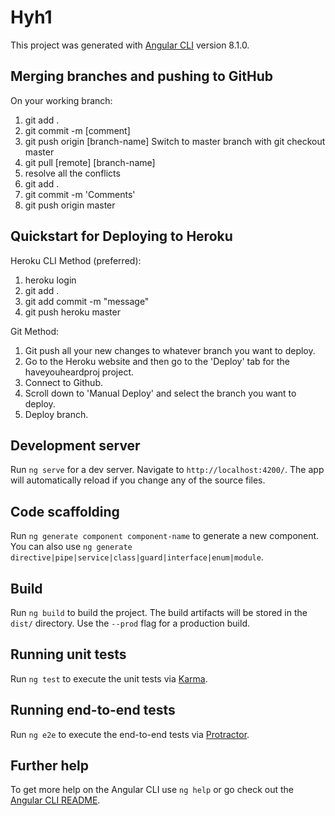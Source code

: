 # Hyh1

This project was generated with [Angular CLI](https://github.com/angular/angular-cli) version 8.1.0.

## Merging branches and pushing to GitHub
On your working branch:
1. git add .
2. git commit -m [comment]
3. git push origin [branch-name]
Switch to master branch with git checkout master
1. git pull [remote] [branch-name]
2. resolve all the conflicts
3. git add .
4. git commit -m 'Comments'
5. git push origin master

## Quickstart for Deploying to Heroku

Heroku CLI Method (preferred): 
1. heroku login
2. git add .
3. git add commit -m "message"
4. git push heroku master

Git Method:
1. Git push all your new changes to whatever branch you want to deploy.
2. Go to the Heroku website and then go to the 'Deploy' tab for the haveyouheardproj project. 
3. Connect to Github.
4. Scroll down to 'Manual Deploy' and select the branch you want to deploy. 
5. Deploy branch.

## Development server

Run `ng serve` for a dev server. Navigate to `http://localhost:4200/`. The app will automatically reload if you change any of the source files.

## Code scaffolding

Run `ng generate component component-name` to generate a new component. You can also use `ng generate directive|pipe|service|class|guard|interface|enum|module`.

## Build

Run `ng build` to build the project. The build artifacts will be stored in the `dist/` directory. Use the `--prod` flag for a production build.

## Running unit tests

Run `ng test` to execute the unit tests via [Karma](https://karma-runner.github.io).

## Running end-to-end tests

Run `ng e2e` to execute the end-to-end tests via [Protractor](http://www.protractortest.org/).

## Further help

To get more help on the Angular CLI use `ng help` or go check out the [Angular CLI README](https://github.com/angular/angular-cli/blob/master/README.md).
